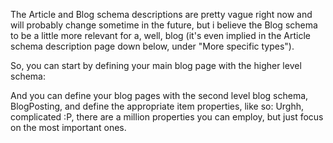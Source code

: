 The Article and Blog schema descriptions are pretty vague right now and will probably change sometime in the future, but i believe the Blog schema to be a little more relevant for a, well, blog (it's even implied in the Article schema description page down below, under "More specific types").

So, you can start by defining your main blog page with the higher level schema:

<!DOCTYPE html itemscope itemtype="http://schema.org/Blog">
<meta itemprop="creator" content="Creator of the blog">
<meta itemprop="name" content="Title of your Blog">
<meta itemprop="description" content="Description of your blog">
<meta itemprop="image" content="http://www.yourblog.com/main/image/pic.gif">
And you can define your blog pages with the second level blog schema, BlogPosting, and define the appropriate item properties, like so:

<!DOCTYPE html itemscope itemtype="http://schema.org/BlogPosting">
<meta itemprop="author" content="Author of your blog">
<meta itemprop="name" content="Title of your content">
<meta itemprop="description" content="Description of your post">
<meta itemprop="image" content="http://www.yourblog.com/post/image/pic.gif">
Urghh, complicated :P, there are a million properties you can employ, but just focus on the most important ones.